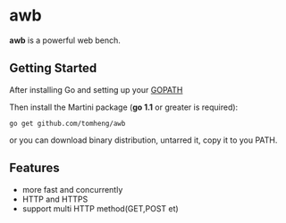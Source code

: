 # awb
**awb** is a powerful web bench.

## Getting Started 

After installing Go and setting up your [GOPATH](http://golang.org/doc/code.html#GOPATH)

Then install the Martini package (**go 1.1** or greater is required):
~~~
go get github.com/tomheng/awb
~~~

or you can download binary distribution, untarred it, copy it to you PATH.

## Features

* more fast and concurrently
* HTTP and HTTPS
* support multi HTTP method(GET,POST et)
